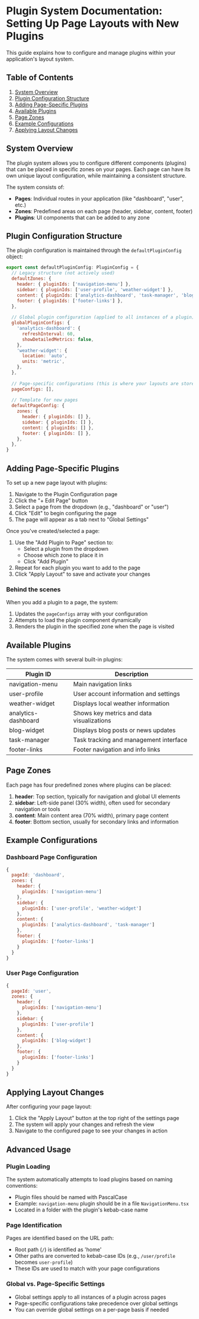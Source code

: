 # Plugin System Documentation: Setting Up Page Layouts with New Plugins

This guide explains how to configure and manage plugins within your application's layout system.

## Table of Contents
1. [System Overview](#system-overview)
2. [Plugin Configuration Structure](#plugin-configuration-structure)
3. [Adding Page-Specific Plugins](#adding-page-specific-plugins)
4. [Available Plugins](#available-plugins)
5. [Page Zones](#page-zones)
6. [Example Configurations](#example-configurations)
7. [Applying Layout Changes](#applying-layout-changes)

## System Overview

The plugin system allows you to configure different components (plugins) that can be placed in specific zones on your pages. Each page can have its own unique layout configuration, while maintaining a consistent structure.

The system consists of:
- **Pages**: Individual routes in your application (like "dashboard", "user", etc.)
- **Zones**: Predefined areas on each page (header, sidebar, content, footer)
- **Plugins**: UI components that can be added to any zone

## Plugin Configuration Structure

The plugin configuration is maintained through the `defaultPluginConfig` object:

```javascript
export const defaultPluginConfig: PluginConfig = {
  // Legacy structure (not actively used)
  defaultZones: {
    header: { pluginIds: ['navigation-menu'] },
    sidebar: { pluginIds: ['user-profile', 'weather-widget'] },
    content: { pluginIds: ['analytics-dashboard', 'task-manager', 'blog-widget'] },
    footer: { pluginIds: ['footer-links'] },
  },
  
  // Global plugin configuration (applied to all instances of a plugin)
  globalPluginConfigs: {
    'analytics-dashboard': {
      refreshInterval: 60,
      showDetailedMetrics: false,
    },
    'weather-widget': {
      location: 'auto',
      units: 'metric',
    },
  },
  
  // Page-specific configurations (this is where your layouts are stored)
  pageConfigs: [],
  
  // Template for new pages
  defaultPageConfig: {
    zones: {
      header: { pluginIds: [] },
      sidebar: { pluginIds: [] },
      content: { pluginIds: [] },
      footer: { pluginIds: [] },
    },
  },
}
```

## Adding Page-Specific Plugins

To set up a new page layout with plugins:

1. Navigate to the Plugin Configuration page
2. Click the "+ Edit Page" button
3. Select a page from the dropdown (e.g., "dashboard" or "user")
4. Click "Edit" to begin configuring the page
5. The page will appear as a tab next to "Global Settings"

Once you've created/selected a page:

1. Use the "Add Plugin to Page" section to:
   - Select a plugin from the dropdown
   - Choose which zone to place it in
   - Click "Add Plugin"
2. Repeat for each plugin you want to add to the page
3. Click "Apply Layout" to save and activate your changes

### Behind the scenes

When you add a plugin to a page, the system:
1. Updates the `pageConfigs` array with your configuration
2. Attempts to load the plugin component dynamically
3. Renders the plugin in the specified zone when the page is visited

## Available Plugins

The system comes with several built-in plugins:

| Plugin ID | Description |
|-----------|-------------|
| navigation-menu | Main navigation links |
| user-profile | User account information and settings |
| weather-widget | Displays local weather information |
| analytics-dashboard | Shows key metrics and data visualizations |
| blog-widget | Displays blog posts or news updates |
| task-manager | Task tracking and management interface |
| footer-links | Footer navigation and info links |

## Page Zones

Each page has four predefined zones where plugins can be placed:

1. **header**: Top section, typically for navigation and global UI elements
2. **sidebar**: Left-side panel (30% width), often used for secondary navigation or tools
3. **content**: Main content area (70% width), primary page content
4. **footer**: Bottom section, usually for secondary links and information

## Example Configurations

### Dashboard Page Configuration

```javascript
{
  pageId: 'dashboard',
  zones: {
    header: {
      pluginIds: ['navigation-menu']
    },
    sidebar: {
      pluginIds: ['user-profile', 'weather-widget']
    },
    content: {
      pluginIds: ['analytics-dashboard', 'task-manager']
    },
    footer: {
      pluginIds: ['footer-links']
    }
  }
}
```

### User Page Configuration

```javascript
{
  pageId: 'user',
  zones: {
    header: {
      pluginIds: ['navigation-menu']
    },
    sidebar: {
      pluginIds: ['user-profile']
    },
    content: {
      pluginIds: ['blog-widget']
    },
    footer: {
      pluginIds: ['footer-links']
    }
  }
}
```

## Applying Layout Changes

After configuring your page layout:

1. Click the "Apply Layout" button at the top right of the settings page
2. The system will apply your changes and refresh the view
3. Navigate to the configured page to see your changes in action

## Advanced Usage

### Plugin Loading

The system automatically attempts to load plugins based on naming conventions:
- Plugin files should be named with PascalCase
- Example: `navigation-menu` plugin should be in a file `NavigationMenu.tsx`
- Located in a folder with the plugin's kebab-case name

### Page Identification

Pages are identified based on the URL path:
- Root path (`/`) is identified as 'home'
- Other paths are converted to kebab-case IDs (e.g., `/user/profile` becomes `user-profile`)
- These IDs are used to match with your page configurations

### Global vs. Page-Specific Settings

- Global settings apply to all instances of a plugin across pages
- Page-specific configurations take precedence over global settings
- You can override global settings on a per-page basis if needed

